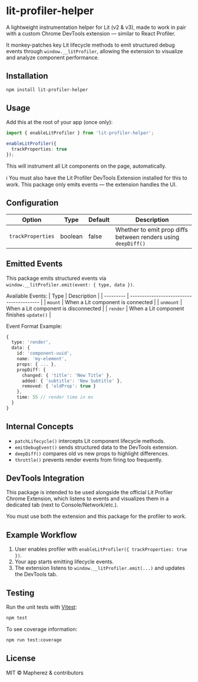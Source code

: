 # lit-profiler-helper

A lightweight instrumentation helper for Lit (v2 & v3), made to work in pair with a custom Chrome DevTools extension — similar to React Profiler.

It monkey-patches key Lit lifecycle methods to emit structured debug events through `window.__litProfiler`, allowing the extension to visualize and analyze component performance.

## Installation
```bash
npm install lit-profiler-helper
```

## Usage
Add this at the root of your app (once only):
```ts
import { enableLitProfiler } from 'lit-profiler-helper';

enableLitProfiler({
  trackProperties: true
});
```

This will instrument all Lit components on the page, automatically.

ℹ️ You must also have the Lit Profiler DevTools Extension installed for this to work. This package only emits events — the extension handles the UI.

## Configuration
| Option            | Type    | Default | Description                                                   |
| ----------------- | ------- | ------- | ------------------------------------------------------------- |
| `trackProperties` | boolean | false   | Whether to emit prop diffs between renders using `deepDiff()` |

## Emitted Events
This package emits structured events via `window.__litProfiler.emit(event: { type, data })`.

Available Events:
| Type      | Description                              |
| --------- | ---------------------------------------- |
| `mount`   | When a Lit component is connected        |
| `unmount` | When a Lit component is disconnected     |
| `render`  | When a Lit component finishes `update()` |

Event Format Example:
```ts
{
  type: 'render',
  data: {
    id: 'component-uuid',
    name: 'my-element',
    props: { ... },
    propDiff: {
      changed: { 'title': 'New Title' },
      added: { 'subtitle': 'New Subtitle' },
      removed: { 'oldProp': true }
    },
    time: 55 // render time in ms
  }
}
```

## Internal Concepts
- `patchLifecycle()` intercepts Lit component lifecycle methods.
- `emitDebugEvent()` sends structured data to the DevTools extension.
- `deepDiff()` compares old vs new props to highlight differences.
- `throttle()` prevents render events from firing too frequently.

## DevTools Integration
This package is intended to be used alongside the official Lit Profiler Chrome Extension, which listens to events and visualizes them in a dedicated tab (next to Console/Network/etc.).

You must use both the extension and this package for the profiler to work. 

## Example Workflow
1. User enables profiler with `enableLitProfiler({ trackProperties: true })`.
2. Your app starts emitting lifecycle events.
3. The extension listens to `window.__litProfiler.emit(...)` and updates the DevTools tab.

## Testing
Run the unit tests with [Vitest](https://vitest.dev/):
```bash
npm test
```
To see coverage information:
```bash
npm run test:coverage
```

## License
MIT © Mapherez & contributors
